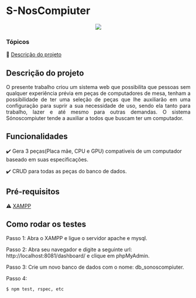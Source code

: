 # S-NosCompiuter

<p align="center">
   <img src="http://img.shields.io/static/v1?label=STATUS&message=EM%20DESENVOLVIMENTO&color=RED&style=for-the-badge"/>
</p>

### Tópicos 

:small_blue_diamond: [Descrição do projeto](#descrição-do-projeto)

## Descrição do projeto 

<p align="justify">
  O presente trabalho criou um sistema web que possibilita que pessoas sem qualquer experiência prévia em peças de computadores de mesa, tenham a possibilidade de ter uma seleção de peças que lhe auxiliarão em uma configuração para suprir a sua necessidade de uso, sendo ela tanto para trabalho, lazer e até mesmo para outras demandas. O sistema Sónoscompiuter tende a auxiliar a todos que buscam ter um computador. 
</p>

## Funcionalidades

:heavy_check_mark: Gera 3 peças(Placa mãe, CPU e GPU) compativeis de um computador baseado em suas especificações. 

:heavy_check_mark: CRUD para todas as peças do banco de dados.

## Pré-requisitos

:warning: [XAMPP](https://www.apachefriends.org/pt_br/index.html)

## Como rodar os testes

Passo 1: Abra o XAMPP e ligue o servidor apache e mysql.

Passo 2: Abra seu navegador e digite a seguinte url: http://localhost:8081/dashboard/ e clique em phpMyAdmin.

Passo 3: Crie um novo banco de dados com o nome: db_sonoscompiuter.

Passo 4: 

```
$ npm test, rspec, etc 
```
